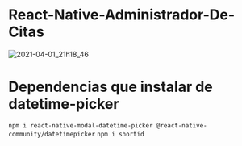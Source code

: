 # React-Native-Administrador-De-Citas

![2021-04-01_21h18_46](https://user-images.githubusercontent.com/46203192/113460059-ad9c8d00-93d4-11eb-85a2-ec8067824f1d.png)

# Dependencias que instalar de datetime-picker
`npm i react-native-modal-datetime-picker @react-native-community/datetimepicker`
`npm i shortid`
